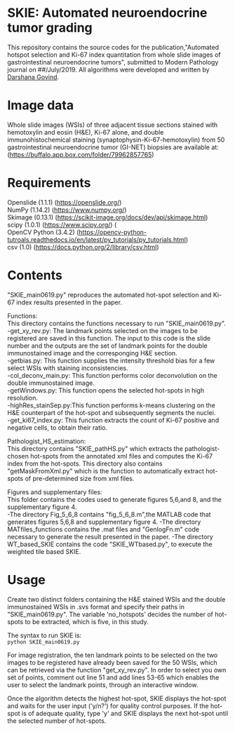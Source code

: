 # SKIE: Automated neuroendocrine tumor grading

This repository contains the source codes for the publication,"Automated hotspot selection and Ki-67 index quantitation from whole slide images of gastrointestinal neuroendocrine tumors", submitted to Modern Pathology journal on ##/July/2019. All algorithms were developed and written by [Darshana Govind](https://github.com/DarshanaGovind).

# Image data

Whole slide images (WSIs) of three adjacent tissue sections stained with hemotoxylin and eosin (H&E), Ki-67 alone, and double immunohistochemical staining (synaptophysin-Ki-67-hemotoxylin) from 50 gastrointestinal neuroendocrine tumor (GI-NET) biopsies are available at: (https://buffalo.app.box.com/folder/79962857765)

# Requirements

Openslide (1.1.1) (https://openslide.org/)<br/>
NumPy (1.14.2) (https://www.numpy.org/) <br/>
Skimage (0.13.1) (https://scikit-image.org/docs/dev/api/skimage.html) <br/>
scipy (1.0.1) (https://www.scipy.org/) (<br/>
OpenCV Python (3.4.2) (https://opencv-python-tutroals.readthedocs.io/en/latest/py_tutorials/py_tutorials.html)<br/>
csv (1.0) (https://docs.python.org/2/library/csv.html) <br/>

# Contents

"SKIE_main0619.py" reproduces the automated hot-spot selection and Ki-67 index results presented in the paper.  

Functions: <br/>
This directory contains the functions necessary to run "SKIE_main0619.py".<br/>
-get_xy_rev.py: The landmark points selected on the images to be registered are saved in this function. The input to this code is the slide number and the outputs are the set of landmark points for the double immunostained image and the corresponging H&E section. <br/> 
-getbias.py: This function supplies the intensity threshold bias for a few select WSIs with staining inconsistencies. <br/>
-col_deconv_main.py: This function performs color deconvolution on the double immunostained image.<br/>
-getWindows.py: This function opens the selected hot-spots in high resolution.<br/>
-highRes_stainSep.py:This function performs k-means clustering on the H&E counterpart of the hot-spot and subsequently segments the nuclei.<br/>
-get_ki67_index.py: This function extracts the count of Ki-67 positive and negative cells, to obtain their ratio.<br/>

Pathologist_HS_estimation:<br/>
This directory contains "SKIE_pathHS.py" which extracts the pathologist-chosen hot-spots from the annotated xml files and computes the Ki-67 index from the hot-spots. This directory also contains "getMaskFromXml.py" which is the function to automatically extract hot-spots of pre-determined size from xml files.

Figures and supplementary files:<br/>
This folder contains the codes used to generate figures 5,6,and 8, and the supplementary figure 4. <br/>
-The directory Fig_5_6_8 contains "fig_5_6_8.m",the MATLAB code that generates figures 5,6,8 and supplementary figure 4.
-The directory MATfiles_functions contains the .mat files and "GenlogFn.m" code necessary to generate the result presented in the paper.
-The directory WT_based_SKIE contains the code "SKIE_WTbased.py", to execute the weighted tile based SKIE.
# Usage

Create two distinct folders containing the H&E stained WSIs and the double immunostained WSIs in .svs format and specify their paths in "SKIE_main0619.py". The variable 'no_hotspots' decides the number of hot-spots to be extracted, which is five, in this study.

The syntax to run SKIE is:<br/>
`python SKIE_main0619.py` 

For image registration, the ten landmark points to be selected on the two images to be registered have already been saved for the 50 WSIs, which can be retrieved via the function "get_xy_rev.py". In order to select you own set of points, comment out line 51 and add lines 53-65 which enables the user to select the landmark points, through an interactive window.

Once the algorithm detects the highest hot-spot, SKIE displays the hot-spot and waits for the user input ('y/n?') for quality control purposes. If the hot-spot is of adequate quality, type 'y' and SKIE displays the next hot-spot until the selected number of hot-spots. 





